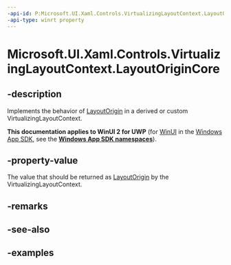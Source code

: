 ```yaml
---
-api-id: P:Microsoft.UI.Xaml.Controls.VirtualizingLayoutContext.LayoutOriginCore
-api-type: winrt property
---
```


# Microsoft.UI.Xaml.Controls.VirtualizingLayoutContext.LayoutOriginCore

<!--
protected virtual Windows.Foundation.Point LayoutOriginCore { get; set; }
-->

## -description

Implements the behavior of [LayoutOrigin](virtualizinglayoutcontext_layoutorigin.md) in a derived or custom VirtualizingLayoutContext.

**This documentation applies to WinUI 2 for UWP** (for [WinUI](/windows/apps/winui/winui3/) in the [Windows App SDK](/windows/apps/windows-app-sdk/), see the **[Windows App SDK namespaces](/windows/windows-app-sdk/api/winrt/)**).

## -property-value

The value that should be returned as [LayoutOrigin](virtualizinglayoutcontext_layoutorigin.md) by the VirtualizingLayoutContext.

## -remarks

## -see-also

## -examples

